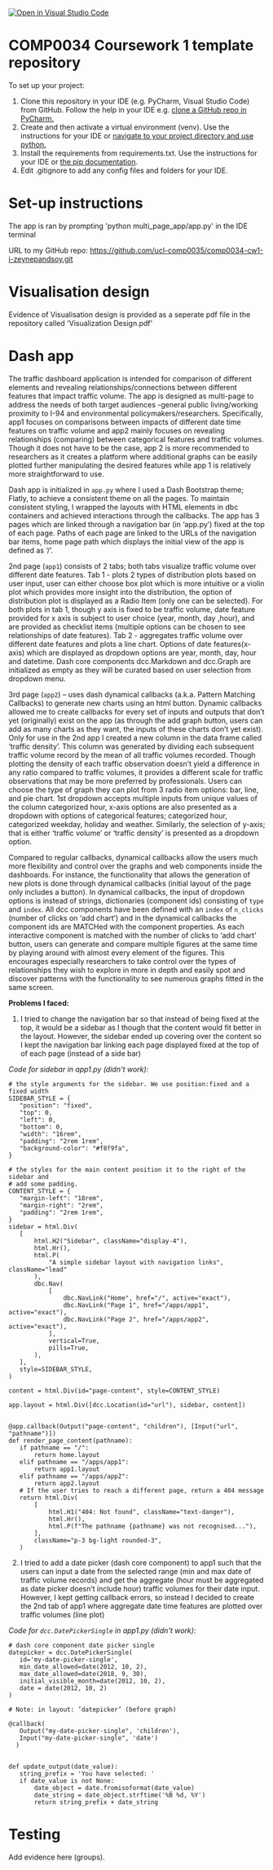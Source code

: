 [![Open in Visual Studio Code](https://classroom.github.com/assets/open-in-vscode-c66648af7eb3fe8bc4f294546bfd86ef473780cde1dea487d3c4ff354943c9ae.svg)](https://classroom.github.com/online_ide?assignment_repo_id=9743602&assignment_repo_type=AssignmentRepo)
# COMP0034 Coursework 1 template repository

To set up your project:

1. Clone this repository in your IDE (e.g. PyCharm, Visual Studio Code) from GitHub. Follow the help in your IDE
   e.g. [clone a GitHub repo in PyCharm.](https://www.jetbrains.com/help/pycharm/manage-projects-hosted-on-github.html#clone-from-GitHub)
2. Create and then activate a virtual environment (venv). Use the instructions for your IDE
   or [navigate to your project directory and use python.](https://packaging.python.org/guides/installing-using-pip-and-virtual-environments/)
3. Install the requirements from requirements.txt. Use the instructions for your IDE
   or [the pip documentation](https://pip.pypa.io/en/latest/user_guide/#requirements-files).
4. Edit .gitignore to add any config files and folders for your IDE. 


# Set-up instructions

The app is ran by prompting 'python multi_page_app/app.py' in the IDE terminal

URL to my GitHub repo: https://github.com/ucl-comp0035/comp0034-cw1-i-zeynepandsoy.git

# Visualisation design

Evidence of Visualisation design is provided as a seperate pdf file in the repository called 'Visualization Design.pdf'


# Dash app

The traffic dashboard application is intended for comparison of different elements and revealing relationships/connections between different features that impact traffic volume. The app is designed as multi-page to address the needs of both target audiences -general public living/working proximity to I-94 and environmental policymakers/researchers. Specifically, app1 focuses on comparisons between impacts of different date time features on traffic volume and app2 mainly focuses on revealing relationships (comparing) between categorical features and traffic volumes. Though it does not have to be the case, app 2 is more recommended to researchers as it creates a platform where additional graphs can be easily plotted further manipulating the desired features while app 1 is relatively more straightforward to use.

Dash app is initialized in `app.py` where I used a Dash Bootstrap theme; Flatly, to achieve a consistent theme on all the pages. To maintain consistent styling, I wrapped the layouts with HTML elements in dbc containers and achieved interactions through the callbacks. The app has 3 pages which are linked through a navigation bar (in ‘app.py’) fixed at the top of each page. Paths of each page are linked to the URLs of the navigation bar items, home page path which displays the initial view of the app is defined as ‘/’.


2nd page (`app1`) consists of 2 tabs; both tabs visualize traffic volume over different date features. Tab 1 - plots 2 types of distribution plots based on user input, user can either choose box plot which is more intuitive or a violin plot which provides more insight into the distribution, the option of distribution plot is displayed as a Radio Item (only one can be selected). For both plots in tab 1, though y axis is fixed to be traffic volume, date feature provided for x axis is subject to user choice (year, month, day ,hour), and are provided as checklist items (multiple options can be chosen to see relationships of date features). Tab 2 - aggregates traffic volume over different date features and plots a line chart. Options of date features(x-axis) which are displayed as dropdown options are year, month, day, hour and datetime. Dash core components dcc.Markdown and dcc.Graph are initialized as empty as they will be curated based on user selection from dropdown menu.


3rd page (`app2`) – uses dash dynamical callbacks (a.k.a. Pattern Matching Callbacks) to generate new charts using an html button. Dynamic callbacks allowed me to create callbacks for every set of inputs and outputs that don’t yet (originally) exist on the app (as through the add graph button, users can add as many charts as they want, the inputs of these charts don’t yet exist). Only for use in the 2nd app I created a new column in the data frame called ‘traffic density’. This column was generated by dividing each subsequent traffic volume record by the mean of all traffic volumes recorded. Though plotting the density of each traffic observation doesn’t yield a difference in any ratio compared to traffic volumes, it provides a different scale for traffic observations that may be more preferred by professionals. Users can choose the type of graph they can plot from 3 radio item options: bar, line, and pie chart. 1st dropdown accepts multiple inputs from unique values of the column categorized hour, x-axis options are also presented as a dropdown with options of categorical features; categorized hour, categorized weekday, holiday and weather. Similarly, the selection of y-axis; that is either ‘traffic volume’ or ‘traffic density’ is presented as a dropdown option. 

Compared to regular callbacks, dynamical callbacks allow the users much more flexibility and control over the graphs and web components inside the dashboards. For instance, the functionality that allows the generation of new plots is done through dynamical callbacks (initial layout of the page only includes a button). In dynamical callbacks, the input of dropdown options is instead of strings, dictionaries (component ids) consisting of `type` and `index`. All dcc components have been defined with an `index` of `n_clicks` (number of clicks on ‘add chart’) and in the dynamical callbacks the component ids are MATCHed with the component properties. As each interactive component is matched with the number of clicks to ‘add chart’ button, users can generate and compare multiple figures at the same time by playing around with almost every element of the figures. This encourages especially researchers to take control over the types of relationships they wish to explore in more in depth and easily spot and discover patterns with the functionality to see numerous graphs fitted in the same screen.


**Problems I faced:**

1. I tried to change the navigation bar so that instead of being fixed at the top, it would be a sidebar as I though that the content would fit better in the layout. However, the sidebar ended up covering over the content so I kept the navigation bar linking each page displayed fixed at the top of of each page (instead of a side bar)    

*Code for sidebar in app1.py (didn't work):*

```
# the style arguments for the sidebar. We use position:fixed and a fixed width
SIDEBAR_STYLE = {
   "position": "fixed",
   "top": 0,
   "left": 0,
   "bottom": 0,
   "width": "16rem",
   "padding": "2rem 1rem",
   "background-color": "#f8f9fa",
}

# the styles for the main content position it to the right of the sidebar and
# add some padding.
CONTENT_STYLE = {
   "margin-left": "18rem",
   "margin-right": "2rem",
   "padding": "2rem 1rem",
}
sidebar = html.Div(
   [
       html.H2("Sidebar", className="display-4"),
       html.Hr(),
       html.P(
           "A simple sidebar layout with navigation links", className="lead"
       ),
       dbc.Nav(
           [
               dbc.NavLink("Home", href="/", active="exact"),
               dbc.NavLink("Page 1", href="/apps/app1", active="exact"),
               dbc.NavLink("Page 2", href="/apps/app2", active="exact"),
           ],
           vertical=True,
           pills=True,
       ),
   ],
   style=SIDEBAR_STYLE,
)

content = html.Div(id="page-content", style=CONTENT_STYLE)

app.layout = html.Div([dcc.Location(id="url"), sidebar, content])


@app.callback(Output("page-content", "children"), [Input("url", "pathname")])
def render_page_content(pathname):
   if pathname == "/":
       return home.layout
   elif pathname == "/apps/app1":
       return app1.layout
   elif pathname == "/apps/app2":
       return app2.layout
   # If the user tries to reach a different page, return a 404 message
   return html.Div(
       [
           html.H1("404: Not found", className="text-danger"),
           html.Hr(),
           html.P(f"The pathname {pathname} was not recognised..."),
       ],
       className="p-3 bg-light rounded-3",
   )
```

2.	I tried to add a date picker (dash core component) to app1 such that the users can input a date from the selected range (min and max date of traffic volume records) and get the aggregate (hour must be aggregated as date picker doesn’t include hour) traffic volumes for their date input. However, I kept getting callback errors, so instead I decided to create the 2nd tab of app1 where aggregate date time features are plotted over traffic volumes (line plot)

*Code for `dcc.DatePickerSingle` in app1.py (didn't work):*

```
# dash core component date picker single
datepicker = dcc.DatePickerSingle(
   id='my-date-picker-single',
   min_date_allowed=date(2012, 10, 2),
   max_date_allowed=date(2018, 9, 30),
   initial_visible_month=date(2012, 10, 2),
   date = date(2012, 10, 2)
)

# Note: in layout: ’datepicker’ (before graph) 

@callback(
   Output("my-date-picker-single", 'children'),
   Input("my-date-picker-single", 'date')
  )


def update_output(date_value):
   string_prefix = 'You have selected: '
   if date_value is not None:
       date_object = date.fromisoformat(date_value)
       date_string = date_object.strftime('%B %d, %Y')
       return string_prefix + date_string

```




# Testing

Add evidence here (groups).
